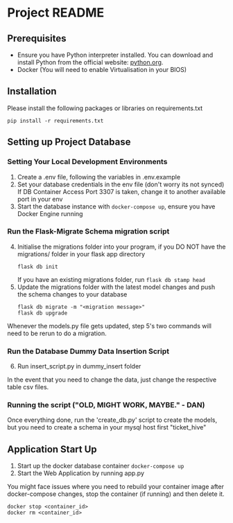 # Project README

## Prerequisites

- Ensure you have Python interpreter installed. You can download and install Python from the official website: [python.org](https://www.python.org/downloads/).
- Docker (You will need to enable Virtualisation in your BIOS)

## Installation

Please install the following packages or libraries on requirements.txt
```
pip install -r requirements.txt
```

## Setting up Project Database
### Setting Your Local Development Environments
1. Create a .env file, following the variables in .env.example
2. Set your database credentials in the env file (don't worry its not synced)
If DB Container Access Port 3307 is taken, change it to another available port in your env 
3. Start the database instance with ```docker-compose up```, ensure you have Docker Engine running

### Run the Flask-Migrate Schema migration script
4. Initialise the migrations folder into your program, if you DO NOT have the migrations/ folder in your flask app directory
    ``` 
    flask db init 
    ```
    If you have an existing migrations folder, run ``` flask db stamp head ```
5. Update the migrations folder with the latest model changes and push the schema changes to your database
    ``` 
    flask db migrate -m "<migration message>"
    flask db upgrade 
    ```
Whenever the models.py file gets updated, step 5's two commands will need to be rerun to do a migration.

### Run the Database Dummy Data Insertion Script
6. Run insert_script.py in dummy_insert folder

In the event that you need to change the data, just change the respective table csv files.

### Running the script ("OLD, MIGHT WORK, MAYBE." - DAN)
Once everything done, run the 'create_db.py' script to create the models, but you need to create a schema in your mysql host first "ticket_hive"

## Application Start Up
1. Start up the docker database container
    ```docker-compose up```
2. Start the Web Application by running app.py

You might face issues where you need to rebuild your container image after docker-compose changes, 
stop the container (if running) and then delete it.
```
docker stop <container_id>
docker rm <container_id> 
```
